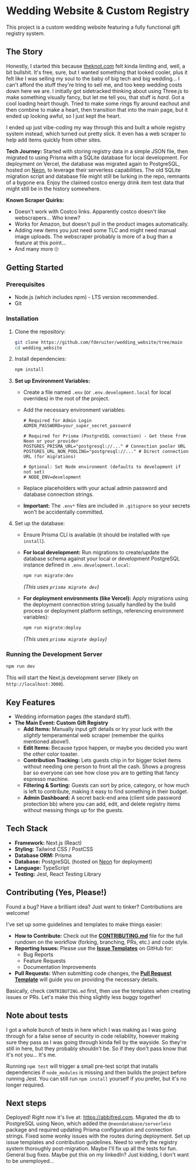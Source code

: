 # Wedding Website & Custom Registry

This project is a custom wedding website featuring a fully functional gift registry system.

## The Story

Honestly, I started this because [theknot.com](https://theknot.com) felt kinda limiting and, well, a bit bullshit. It's free, sure, but I wanted something that looked cooler, plus it felt like I was selling my soul to the baby of big tech and big wedding... I can't afford the stuff they're tring to sell me, and too keep wedding costs down here we are. I initially got sidetracked thinking about using Three.js to make something visually fancy, but let me tell you, that stuff is *hard*. Got a cool loading heart though. Tried to make some rings fly around eachout and then combine to make a heart, then transition that into the main page, but it ended up looking awful, so I just kept the heart.

I ended up just vibe-coding my way through this and built a whole registry system instead, which turned out pretty slick. It even has a web scraper to help add items quickly from other sites.

**Tech Journey:** Started with storing registry data in a simple JSON file, then migrated to using Prisma with a SQLite database for local development. For deployment on Vercel, the database was migrated again to PostgreSQL, hosted on [Neon](https://neon.tech/), to leverage their serverless capabilities. The old SQLite migration script and database file might still be lurking in the repo, remnants of a bygone era. Enjoy the claimed costco energy drink item test data that might still be in the history somewhere.

**Known Scraper Quirks:**

* Doesn't work with Costco links. Apparently costco doesn't like webscrapers... Who knew?
* Works for Amazon, but doesn't pull in the product images automatically.
* Adding new items you just need some TLC and might need manual image uploads. The webscraper probably is more of a bug than a feature at this point...
* And many more 🙄

## Getting Started

### Prerequisites

* Node.js (which includes npm) - LTS version recommended.
* Git

### Installation

1. Clone the repository:

    ```bash
    git clone https://github.com/fderuiter/wedding_website/tree/main
    cd wedding_website
    ```

2. Install dependencies:

    ```bash
    npm install
    ```

3. **Set up Environment Variables:**
    * Create a file named `.env` (or `.env.development.local` for local overrides) in the root of the project.
    * Add the necessary environment variables:

        ```env
        # Required for Admin Login
        ADMIN_PASSWORD=your_super_secret_password

        # Required for Prisma (PostgreSQL connection) - Get these from Neon or your provider
        POSTGRES_PRISMA_URL="postgresql://..." # Connection pooler URL
        POSTGRES_URL_NON_POOLING="postgresql://..." # Direct connection URL (for migrations)

        # Optional: Set Node environment (defaults to development if not set)
        # NODE_ENV=development
        ```

    * Replace placeholders with your actual admin password and database connection strings.
    * **Important:** The `.env*` files are included in `.gitignore` so your secrets won't be accidentally committed.

4. Set up the database:
    * Ensure Prisma CLI is available (it should be installed with `npm install`).
    * **For local development:** Run migrations to create/update the database schema against your local or development PostgreSQL instance defined in `.env.development.local`:

        ```bash
        npm run migrate:dev
        ```

        *(This uses `prisma migrate dev`)*

    * **For deployment environments (like Vercel):** Apply migrations using the deployment connection string (usually handled by the build process or deployment platform settings, referencing environment variables):

        ```bash
        npm run migrate:deploy
        ```

        *(This uses `prisma migrate deploy`)*

### Running the Development Server

```bash
npm run dev
```

This will start the Next.js development server (likely on `http://localhost:3000`).

## Key Features

* Wedding information pages (the standard stuff).
* **The Main Event: Custom Gift Registry**
  * **Add Items:** Manually input gift details or try your luck with the *slightly* temperamental web scraper (remember the quirks mentioned above!).
  * **Edit Items:** Because typos happen, or maybe you decided you want the *other* color toaster.
  * **Contribution Tracking:** Lets guests chip in for bigger ticket items without needing one person to front all the cash. Shows a progress bar so everyone can see how close you are to getting that fancy espresso machine.
  * **Filtering & Sorting:** Guests can sort by price, category, or how much is left to contribute, making it easy to find something in their budget.
  * **Admin Dashboard:** A secret back-end area (client side password protection bb) where you can add, edit, and delete registry items without messing things up for the guests.

## Tech Stack

* **Framework:** Next.js (React)
* **Styling:** Tailwind CSS / PostCSS
* **Database ORM:** Prisma
* **Database:** PostgreSQL (hosted on [Neon](https://neon.tech/) for deployment)
* **Language:** TypeScript
* **Testing:** Jest, React Testing Library

## Contributing (Yes, Please!)

Found a bug? Have a brilliant idea? Just want to tinker? Contributions are welcome!

I've set up some guidelines and templates to make things easier:

* **How to Contribute:** Check out the [**CONTRIBUTING.md**](.github/CONTRIBUTING.md) file for the full rundown on the workflow (forking, branching, PRs, etc.) and code style.
* **Reporting Issues:** Please use the [**Issue Templates**](https://github.com/fderuiter/wedding_website/issues/new/choose) on GitHub for:
  * Bug Reports
  * Feature Requests
  * Documentation Improvements
* **Pull Requests:** When submitting code changes, the [**Pull Request Template**](.github/pull_request_template.md) will guide you on providing the necessary details.

Basically, check `CONTRIBUTING.md` first, then use the templates when creating issues or PRs. Let's make this thing slightly less buggy together!

## Note about tests

I got a whole bunch of tests in here which I was making as I was going through for a false sense of security in code reliablilty, however making sure they pass as I was going through kinda fell by the wayside. So they're still in here, but they probably shouldn't be. So if they don't pass know that it's not you... It's me.

Running `npm test` will trigger a small pre-test script that installs
dependencies if `node_modules` is missing and then builds the project
before running Jest. You can still run `npm install` yourself if you
prefer, but it's no longer required.

## Next steps

Deployed! Right now it's live at: <https://abbifred.com>. Migrated the db to PostgreSQL using Neon, which added the `@neondatabase/serverless` package and required updating Prisma configuration and connection strings. Fixed some wonky issues with the routes during deployment. Set up issue templates and contribution guidelines. Need to verify the registry system thoroughly post-migration. Maybe I'll fix up all the tests for fun. General bug fixes. Maybe put this on my linkedIn? Just kidding, I don't want to be unemployed...
